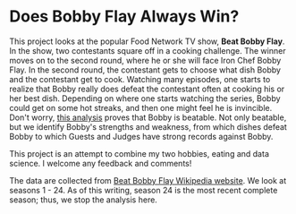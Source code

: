 # Does Bobby Flay Always Win?
 
 This project looks at the popular Food Network TV show, __Beat Bobby Flay__. In the show, two contestants square off in a cooking challenge. The winner moves on to the second round, where he or she will face Iron Chef Bobby Flay. In the second round, the contestant gets to choose what dish Bobby and the contestant get to cook. Watching many episodes, one starts to realize that Bobby really does defeat the contestant often at cooking his or her best dish. Depending on where one starts watching the series, Bobby could get on some hot streaks, and then one might feel he is invincible. Don't worry, [this analysis](https://github.com/Mike-Jarmola/Does_Bobby_Flay_Always_Win/blob/master/Does_Bobby_Flay_Always_Win_Analysis.ipynb) proves that Bobby is beatable. Not only beatable, but we identify Bobby's strengths and weakness, from which dishes defeat Bobby to which Guests and Judges have strong records against Bobby. 

 This project is an attempt to combine my two hobbies, eating and data science. I welcome any feedback and comments!
 
 The data are collected from [Beat Bobby Flay Wikipedia website](https://en.wikipedia.org/wiki/Beat_Bobby_Flay). We look at seasons 1 - 24. As of this writing, season 24 is the most recent complete season; thus, we stop the analysis here. 
 
 

